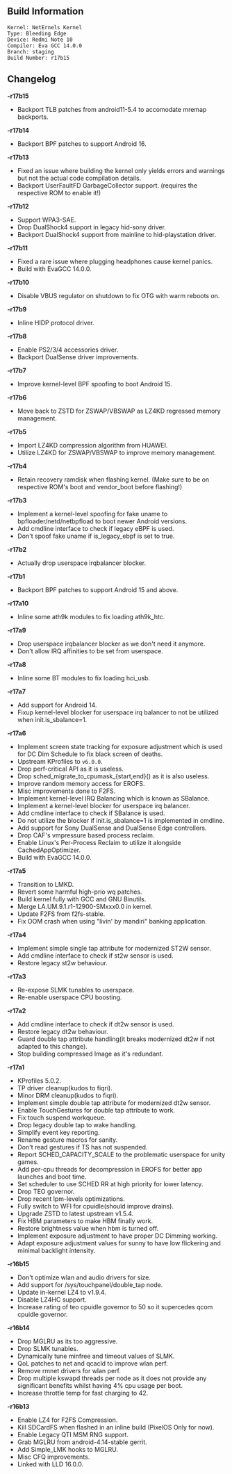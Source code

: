 ## Build Information
```
Kernel: NetErnels Kernel
Type: Bleeding Edge
Device: Redmi Note 10
Compiler: Eva GCC 14.0.0
Branch: staging
Build Number: r17b15
```
## Changelog
**-r17b15**
* Backport TLB patches from android11-5.4 to accomodate mremap backports.

**-r17b14**
* Backport BPF patches to support Android 16.

**-r17b13**
* Fixed an issue where building the kernel only yields errors and warnings but not the actual code compilation details.
* Backport UserFaultFD GarbageCollector support. (requires the respective ROM to enable it!)

**-r17b12**
* Support WPA3-SAE.
* Drop DualShock4 support in legacy hid-sony driver.
* Backport DualShock4 support from mainline to hid-playstation driver.

**-r17b11**
* Fixed a rare issue where plugging headphones cause kernel panics.
* Build with EvaGCC 14.0.0.

**-r17b10**
* Disable VBUS regulator on shutdown to fix OTG with warm reboots on.

**-r17b9**
* Inline HIDP protocol driver.

**-r17b8**
* Enable PS2/3/4 accessories driver.
* Backport DualSense driver improvements.

**-r17b7**
* Improve kernel-level BPF spoofing to boot Android 15.

**-r17b6**
* Move back to ZSTD for ZSWAP/VBSWAP as LZ4KD regressed memory management.

**-r17b5**
* Import LZ4KD compression algorithm from HUAWEI.
* Utilize LZ4KD for ZSWAP/VBSWAP to improve memory management.

**-r17b4**
* Retain recovery ramdisk when flashing kernel. (Make sure to be on respective ROM's boot and vendor_boot before flashing!)

**-r17b3**
* Implement a kernel-level spoofing for fake uname to bpfloader/netd/netbpfload to boot newer Android versions.
* Add cmdline interface to check if legacy eBPF is used.
* Don't spoof fake uname if is_legacy_ebpf is set to true.

**-r17b2**
* Actually drop userspace irqbalancer blocker.

**-r17b1**
* Backport BPF patches to support Android 15 and above.

**-r17a10**
* Inline some ath9k modules to fix loading ath9k_htc.

**-r17a9**
* Drop userspace irqbalancer blocker as we don't need it anymore.
* Don't allow IRQ affinities to be set from userspace.

**-r17a8**
* Inline some BT modules to fix loading hci_usb.

**-r17a7**
* Add support for Android 14.
* Fixup kernel-level blocker for userspace irq balancer to not be utilized when init.is_sbalance=1.

**-r17a6**
* Implement screen state tracking for exposure adjustment which is used for DC Dim Schedule to fix black screen of deaths.
* Upstream KProfiles to `v6.0.0`.
* Drop perf-critical API as it is useless.
* Drop sched_migrate_to_cpumask_{start,end}() as it is also useless.
* Improve random memory access for EROFS.
* Misc improvements done to F2FS.
* Implement kernel-level IRQ Balancing which is known as SBalance.
* Implement a kernel-level blocker for userspace irq balancer.
* Add cmdline interface to check if SBalance is used.
* Do not utilize the blocker if init.is_sbalance=1 is implemented in cmdline.
* Add support for Sony DualSense and DualSense Edge controllers.
* Drop CAF's vmpressure based process reclaim.
* Enable Linux's Per-Process Reclaim to utilize it alongside CachedAppOptimizer.
* Build with EvaGCC 14.0.0.

**-r17a5**
* Transition to LMKD.
* Revert some harmful high-prio wq patches.
* Build kernel fully with GCC and GNU Binutils.
* Merge LA.UM.9.1.r1-12900-SMxxx0.0 in kernel.
* Update F2FS from f2fs-stable.
* Fix OOM crash when using "livin' by mandiri" banking application.

**-r17a4**
* Implement simple single tap attribute for modernized ST2W sensor.
* Add cmdline interface to check if st2w sensor is used.
* Restore legacy st2w behaviour.

**-r17a3**
* Re-expose SLMK tunables to userspace.
* Re-enable userspace CPU boosting.

**-r17a2**
* Add cmdline interface to check if dt2w sensor is used.
* Restore legacy dt2w behaviour.
* Guard double tap attribute handling(it breaks modernized dt2w if not adapted to this change).
* Stop building compressed Image as it's redundant.

**-r17a1**
* KProfiles 5.0.2.
* TP driver cleanup(kudos to fiqri).
* Minor DRM cleanup(kudos to fiqri).
* Implement simple double tap attribute for modernized dt2w sensor.
* Enable TouchGestures for double tap attribute to work.
* Fix touch suspend workqueue.
* Drop legacy double tap to wake handling.
* Simplify event key reporting.
* Rename gesture macros for sanity.
* Don't read gestures if TS has not suspended.
* Report SCHED_CAPACITY_SCALE to the problematic userspace for unity games.
* Add per-cpu threads for decompression in EROFS for better app launches and boot time.
* Set scheduler to use SCHED RR at high priority for lower latency.
* Drop TEO governor.
* Drop recent lpm-levels optimizations.
* Fully switch to WFI for cpuidle(should improve drains).
* Upgrade ZSTD to latest upstream v1.5.4.
* Fix HBM parameters to make HBM finally work.
* Restore brightness value when hbm is turned off.
* Implement exposure adjustment to have proper DC Dimming working.
* Adapt exposure adjustment values for sunny to have low flickering and minimal backlight intensity.

**-r16b15**
* Don't optimize wlan and audio drivers for size.
* Add support for /sys/touchpanel/double_tap node.
* Update in-kernel LZ4 to v1.9.4.
* Disable LZ4HC support.
* Increase rating of teo cpuidle governor to 50 so it supercedes qcom cpuidle governor.

**-r16b14**
* Drop MGLRU as its too aggressive.
* Drop SLMK tunables.
* Dynamically tune minfree and timeout values of SLMK.
* QoL patches to net and qcacld to improve wlan perf.
* Remove rmnet drivers for wlan perf.
* Drop multiple kswapd threads per node as it does not provide any significant benefits whilst having 4% cpu usage per boot.
* Increase throttle temp for fast charging to 42.

**-r16b13**
* Enable LZ4 for F2FS Compression.
* Kill SDCardFS when flashed in an inline build (PixelOS Only for now).
* Enable Legacy QTI MSM RNG support.
* Grab MGLRU from android-4.14-stable gerrit.
* Add Simple_LMK hooks to MGLRU.
* Misc CFQ improvements.
* Linked with LLD 16.0.0.
